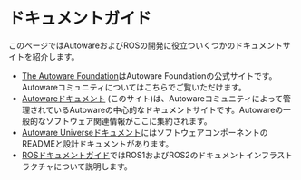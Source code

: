 # ドキュメントガイド

このページではAutowareおよびROSの開発に役立ついくつかのドキュメントサイトを紹介します。

- [The Autoware Foundation](https://www.autoware.org/)はAutoware Foundationの公式サイトです。Autowareコミュニティについてはこちらでご覧いただけます。
- [Autowareドキュメント](https://autowarefoundation.github.io/autoware-documentation) (このサイト)は、Autowareコミュニティによって管理されているAutowareの中心的なドキュメントサイトです。Autowareの一般的なソフトウェア関連情報がここに集約されます。
- [Autoware Universeドキュメント](https://autowarefoundation.github.io/autoware.universe)にはソフトウェアコンポーネントのREADMEと設計ドキュメントがあります。
- [ROSドキュメントガイド](https://docs.ros.org/en/rolling/Docs-Guide.html)ではROS1およびROS2のドキュメントインフラストラクチャについて説明します。
